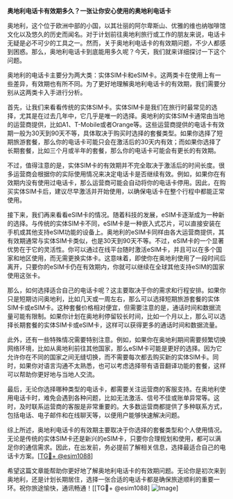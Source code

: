 **奥地利电话卡有效期多久？一张让你安心使用的奥地利电话卡**

奥地利，这个位于欧洲中部的小国，以其壮丽的阿尔卑斯山、优雅的维也纳咖啡馆文化以及悠久的历史而闻名。对于计划前往奥地利旅行或工作的朋友来说，电话卡无疑是必不可少的工具之一。然而，关于奥地利电话卡的有效期问题，不少人都感到困惑。那么，奥地利电话卡到底能用多久呢？今天，我们就来详细探讨一下这个问题。

奥地利的电话卡主要分为两大类：实体SIM卡和eSIM卡。这两类卡在使用上有一些差异，有效期也有所不同。为了更好地理解奥地利电话卡的有效期，我们需要分别从这两类卡入手进行分析。

首先，让我们来看看传统的实体SIM卡。实体SIM卡是我们在旅行时最常见的选择，尤其是在过去几年中，它几乎是唯一的选择。奥地利的实体SIM卡通常由当地的运营商提供，比如A1、T-Mobile或者Orange等。这些运营商提供的电话卡有效期一般为30天到90天不等，具体取决于购买时选择的套餐类型。如果你选择了短期旅游套餐，那么你的电话卡可能只会在激活后的30天内有效；而如果你选择了长期套餐，比如三个月或半年的套餐，那么你的电话卡可能会有更长的有效期。

不过，值得注意的是，实体SIM卡的有效期并不完全取决于激活后的时间长度。很多运营商会根据你的实际使用情况来决定电话卡是否继续有效。例如，如果你在有效期内没有使用过电话卡，那么运营商可能会自动将你的电话卡停用。因此，在购买实体SIM卡后，建议尽早激活并开始使用，以确保电话卡在整个行程中都能正常使用。

接下来，我们再来看看eSIM卡的情况。随着科技的发展，eSIM卡逐渐成为一种新的选择。与传统的实体SIM卡不同，eSIM卡是一种嵌入式芯片，可以直接安装在手机或其他支持eSIM功能的设备上。奥地利的eSIM卡同样由各大运营商提供，其有效期通常与实体SIM卡类似，也是30天到90天不等。不过，eSIM卡的一个显著优势在于它的灵活性。你可以通过在线平台随时激活eSIM卡，并且可以在多个国家和地区使用，而无需更换实体卡。这意味着，即使你在奥地利使用了一段时间后离开，只要你的eSIM卡仍在有效期内，你就可以继续在全球其他支持eSIM的国家使用这张卡。

那么，如何选择适合自己的电话卡呢？这主要取决于你的需求和行程安排。如果你只是短期访问奥地利，比如几天或一周左右，那么可以选择短期旅游套餐的实体SIM卡或eSIM卡。这种套餐价格相对便宜，但需要注意的是，通话时间和数据流量可能有限制。如果你计划在奥地利停留较长时间，比如一个月以上，那么可以选择长期套餐的实体SIM卡或eSIM卡，这样可以获得更多的通话时间和数据流量。

此外，还有一些特殊情况需要特别注意。例如，如果你在奥地利期间需要频繁切换网络环境，比如从奥地利前往其他国家，那么eSIM卡可能是更好的选择。因为它允许你在不同的国家之间无缝切换，而不需要每次都去购买新的实体SIM卡。同时，如果你对语言沟通不太熟悉，也可以考虑选择带有语音翻译功能的套餐，这样可以帮助你更好地与当地人交流。

最后，无论你选择哪种类型的电话卡，都需要关注运营商的客服支持。在奥地利使用电话卡时，难免会遇到各种问题，比如无法激活、信号不佳或账单异常等。这时，及时联系运营商的客服是非常重要的。大多数运营商都提供了多种联系方式，包括电话、电子邮件和在线聊天等，以便用户能够快速解决问题。

综上所述，奥地利电话卡的有效期主要取决于你选择的套餐类型和个人使用情况。无论是传统的实体SIM卡还是新兴的eSIM卡，只要你合理规划和使用，都可以满足你的通信需求。因此，在出发前，务必提前了解相关信息，选择最适合自己的电话卡方案。[[TG💪+ @esim1088](https://t.me/s/esim1088)]

希望这篇文章能帮助你更好地了解奥地利电话卡的有效期问题。无论你是初次来到奥地利，还是计划长期居住，选择一张合适的电话卡都是确保旅途顺利的重要一环。祝你旅途愉快，通讯畅通！[[TG💪+ @esim1088] ![Image](https://i.postimg.cc/4NQfJmqS/Snipaste-2025-05-13-00-14-12.png)]